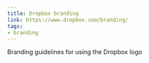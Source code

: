 ```yaml
---
title: Dropbox branding
link: https://www.dropbox.com/branding/
tags:
- branding
---
```


Branding guidelines for using the Dropbox logo
